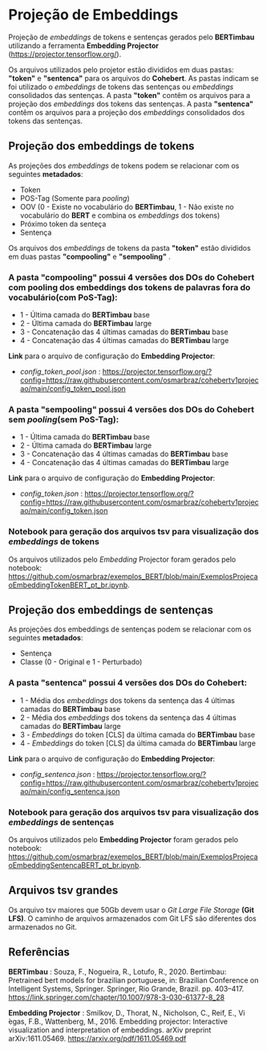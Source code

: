 # Projeção de Embeddings

Projeção de *embeddings* de tokens e sentenças gerados pelo **BERTimbau** utilizando a ferramenta **Embedding Projector** (https://projector.tensorflow.org/).

Os arquivos utilizados pelo projetor estão divididos em duas pastas: **"token"** e **"sentenca"** para os arquivos do **Cohebert**. As pastas indicam se foi utilizado o *embeddings* de tokens das sentenças ou *embeddings* consolidados das sentenças. 
A pasta **"token"** contêm os arquivos para a projeção dos *embeddings* dos tokens das sentenças.
A pasta **"sentenca"** contêm os arquivos para a projeção dos *embeddings* consolidados dos tokens das sentenças.

## Projeção dos embeddings de tokens

As projeções dos *embeddings* de tokens podem se relacionar com os seguintes **metadados**:
- Token
- POS-Tag (Somente para *pooling*)
- OOV (0 - Existe no vocabulário do **BERTimbau**, 1 - Não existe no vocabulário do **BERT** e combina os *embeddings* dos tokens)
- Próximo token da senteça
- Sentença

Os arquivos dos *embeddings* de tokens da pasta **"token"** estão divididos em duas pastas **"compooling"** e **"sempooling"** .

### A pasta **"compooling"** possui 4 versões dos DOs do Cohebert com pooling dos embeddings dos tokens de palavras fora do vocabulário(com PoS-Tag):
- 1 - Última camada do **BERTimbau** base
- 2 - Última camada do **BERTimbau** large
- 3 - Concatenação das 4 últimas camadas do **BERTimbau** base
- 4 - Concatenação das 4 últimas camadas do **BERTimbau** large

**Link** para o arquivo de configuração do **Embedding Projector**:
- *config_token_pool.json* : https://projector.tensorflow.org/?config=https://raw.githubusercontent.com/osmarbraz/cohebertv1projecao/main/config_token_pool.json

### A pasta **"sempooling"** possui 4 versões dos DOs do Cohebert sem *pooling*(sem PoS-Tag):
- 1 - Última camada do **BERTimbau** base
- 2 - Última camada do **BERTimbau** large
- 3 - Concatenação das 4 últimas camadas do **BERTimbau** base
- 4 - Concatenação das 4 últimas camadas do **BERTimbau** large

**Link** para o arquivo de configuração do **Embedding Projector**:
- *config_token.json* : https://projector.tensorflow.org/?config=https://raw.githubusercontent.com/osmarbraz/cohebertv1projecao/main/config_token.json

### Notebook para geração dos arquivos tsv para visualização dos *embeddings* de tokens
 
Os arquivos utilizados pelo *Embedding* Projector foram gerados pelo notebook: https://github.com/osmarbraz/exemplos_BERT/blob/main/ExemplosProjecaoEmbeddingTokenBERT_pt_br.ipynb.

## Projeção dos embeddings de sentenças

As projeções dos embeddings de sentenças podem se relacionar com os seguintes **metadados**:
- Sentença
- Classe (0 - Original e 1 - Perturbado)

### A pasta **"sentenca"** possui 4 versões dos DOs do Cohebert:
- 1 - Média dos *embeddings* dos tokens da sentença das 4 últimas camadas do **BERTimbau** base
- 2 - Média dos *embeddings* dos tokens da sentença das 4 últimas camadas do **BERTimbau** large
- 3 - *Embeddings* do token [CLS] da última camada do **BERTimbau** base
- 4 - *Embeddings* do token [CLS] da última camada do **BERTimbau** large

**Link** para o arquivo de configuração do **Embedding Projector**:
- *config_sentenca.json* : https://projector.tensorflow.org/?config=https://raw.githubusercontent.com/osmarbraz/cohebertv1projecao/main/config_sentenca.json

### Notebook para geração dos arquivos tsv para visualização dos *embeddings* de sentenças
 
Os arquivos utilizados pelo **Embedding Projector** foram gerados pelo notebook: https://github.com/osmarbraz/exemplos_BERT/blob/main/ExemplosProjecaoEmbeddingSentencaBERT_pt_br.ipynb.

## Arquivos tsv grandes

Os arquivo tsv maiores que 50Gb devem usar o *Git Large File Storage* **(Git LFS)**. O caminho de arquivos armazenados com Git LFS são diferentes dos armazenados no Git.

## Referências

**BERTimbau** : Souza, F., Nogueira, R., Lotufo, R., 2020. Bertimbau: Pretrained bert models for brazilian portuguese, in: Brazilian Conference on Intelligent Systems, Springer. Springer, Rio Grande, Brazil. pp. 403–417. https://link.springer.com/chapter/10.1007/978-3-030-61377-8_28

**Embedding Projector** : Smilkov, D., Thorat, N., Nicholson, C., Reif, E., Vi ́egas, F.B., Wattenberg, M., 2016. Embedding projector: Interactive visualization and interpretation of embeddings. arXiv preprint arXiv:1611.05469. https://arxiv.org/pdf/1611.05469.pdf
